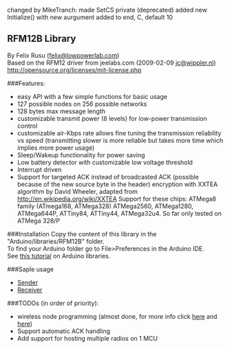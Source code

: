changed by MikeTranch:
made SetCS private (deprecated)
added new Initialize() with new aurgument added to end, C, default 10


RFM12B Library
----------------
By Felix Rusu (felix@lowpowerlab.com)
<br/>
Based on the RFM12 driver from jeelabs.com (2009-02-09 <jc@wippler.nl>)
<br/>
http://opensource.org/licenses/mit-license.php

###Features:
- easy API with a few simple functions for basic usage
- 127 possible nodes on 256 possible networks
- 128 bytes max message length
- customizable transmit power (8 levels) for low-power transmission control
- customizable air-Kbps rate allows fine tuning the transmission reliability vs speed (transmitting slower is more reliable but takes more time which implies more power usage)
- Sleep/Wakeup functionality for power saving
- Low battery detector with customizable low voltage threshold
- Interrupt driven
- Support for targeted ACK instead of broadcasted ACK (possible because of the new source byte in the header)
encryption with XXTEA algorithm by David Wheeler, adapted from http://en.wikipedia.org/wiki/XXTEA
Support for these chips: ATMega8 family (ATmega168, ATMega328) ATMega2560, ATMega1280, ATMega644P, ATTiny84, ATTiny44, ATMega32u4. So far only tested on ATMega 328/P

###Installation
Copy the content of this library in the "Arduino/libraries/RFM12B" folder.
<br />
To find your Arduino folder go to File>Preferences in the Arduino IDE.
<br/>
See [this tutorial](http://learn.adafruit.com/arduino-tips-tricks-and-techniques/arduino-libraries) on Arduino libraries.

###Saple usage
- [Sender](https://github.com/LowPowerLab/RFM12B/blob/master/Examples/Send/Send.ino)
- [Receiver](https://github.com/LowPowerLab/RFM12B/blob/master/Examples/Receive/Receive.ino)


###TODOs (in order of priority):
- wireless node programming (almost done, for more info click [here](http://lowpowerlab.com/?p=643) and [here](http://lowpowerlab.com/?p=669))
- Support automatic ACK handling
- Add support for hosting multiple radios on 1 MCU
